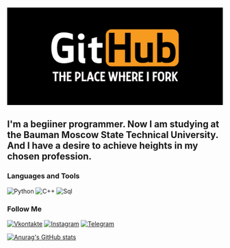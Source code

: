 [![Header](https://github.com/TTe4eHbka/tte4ehbka/blob/main/assets/giydosh2eyny.png)](https://vk.com/tte4ehbkas)

## I'm a begiiner programmer. Now I am studying at the Bauman Moscow State Technical University. And I have a desire to achieve heights in my chosen profession.

### Languages and Tools
![Python](https://img.shields.io/badge/-Python-110D05?style=for-the-badge&logo=python&logoColor=EDA108)
![C++](https://img.shields.io/badge/-C++-110D05?style=for-the-badge&logo=C%2b%2b&logoColor=0070FF)
![Sql](https://img.shields.io/badge/-Sql-110D05?style=for-the-badge&logo=mysql&logoColor=FF0092)

### Follow Me
[![Vkontakte](https://img.shields.io/badge/-Vkontakte-110D05?style=for-the-badge&logo=VK&logoColor=5CA4F7)](https://vk.com/tte4ehbkas)
[![Instagram](https://img.shields.io/badge/-Instagram-110D05?style=for-the-badge&logo=instagram&logoColor=F527F0)](https://www.instagram.com/tte4ehbkas/)
[![Telegram](https://img.shields.io/badge/-Telegram-110D05?style=for-the-badge&logo=telegram&logoColor=EDA108)](https://t.me/oARCHIMEDo)

[![Anurag's GitHub stats](https://github-readme-stats.vercel.app/apiTTe4eHbkaanuraghazra)](https://github.com/anuraghazra/github-readme-stats)
